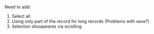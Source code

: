 Need to add:
1) Select all
2) Using only part of the record for long records (Problems with save?)
3) Selection dissapeares via scrolling
